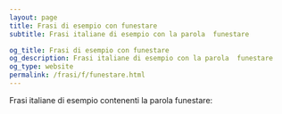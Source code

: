 ```yaml
---
layout: page
title: Frasi di esempio con funestare 
subtitle: Frasi italiane di esempio con la parola  funestare

og_title: Frasi di esempio con funestare 
og_description: Frasi italiane di esempio con la parola  funestare
og_type: website
permalink: /frasi/f/funestare.html
---
```


Frasi italiane di esempio contenenti la parola funestare:


